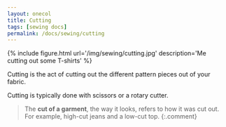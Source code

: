 ```yaml
---
layout: onecol
title: Cutting
tags: [sewing docs]
permalink: /docs/sewing/cutting
---
```

{% include figure.html
    url='/img/sewing/cutting.jpg'
    description='Me cutting out some T-shirts'
%}



Cutting is the act of cutting out the different pattern pieces out of your fabric.

Cutting is typically done with scissors or a rotary cutter.

> The **cut of a garment**, the way it looks, refers to how it was cut out. For example, high-cut jeans and a low-cut top.
{:.comment}
